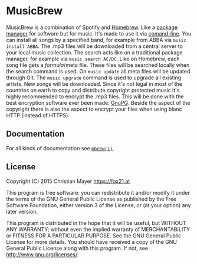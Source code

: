 # MusicBrew

MusicBrew is a combination of Spotify and [Homebrew](http://brew.sh/). Like a [package manager](https://en.wikipedia.org/wiki/Package_manager) for software but for music. It's made to use it via [comand-line](https://en.wikipedia.org/wiki/Command-line_interface). You can install all songs by a specified band, for example from ABBA via `music install ABBA`. The .mp3 files will be downloaded from a central server to your local music collection. The search acts like on a traditional package manager, for example via `music search AC/DC`. Like on Homebrew, each song file gets a *formula*/meta file. These files will be searched locally when the search command is used. On `music update` all meta files will be updated through Git. The `music upgrade` command is used to upgrade all existing artists. New songs will be downloaded. Since it's not legal in most of the countries on earth to copy and distribute copyright protected music it's highly recommended to encrypt the .mp3 files. This will be done with the best encryption software ever been made: [GnuPG](https://gnupg.org/). Beside the aspect of the copyright there is also the aspect to encrypt your files when using blanc HTTP (instead of HTTPS).

## Documentation

For all kinds of documentation see [`mbrew(1)`](http://mbrew.fox21.at/).

## License

Copyright (C) 2015 Christian Mayer <https://fox21.at>

This program is free software: you can redistribute it and/or modify it under the terms of the GNU General Public License as published by the Free Software Foundation, either version 3 of the License, or (at your option) any later version.

This program is distributed in the hope that it will be useful, but WITHOUT ANY WARRANTY; without even the implied warranty of MERCHANTABILITY or FITNESS FOR A PARTICULAR PURPOSE. See the GNU General Public License for more details. You should have received a copy of the GNU General Public License along with this program. If not, see <http://www.gnu.org/licenses/>.
